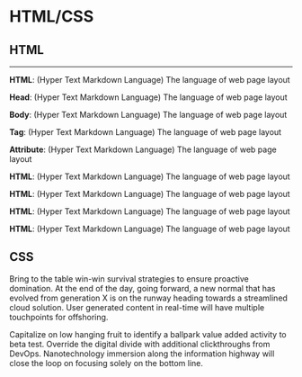 # HTML/CSS


## HTML
<hr>

**HTML**: (Hyper Text Markdown Language) The language of web page layout 


**Head**: (Hyper Text Markdown Language) The language of web page layout 


**Body**: (Hyper Text Markdown Language) The language of web page layout 

**Tag**: (Hyper Text Markdown Language) The language of web page layout 

**Attribute**: (Hyper Text Markdown Language) The language of web page layout 

**HTML**: (Hyper Text Markdown Language) The language of web page layout

**HTML**: (Hyper Text Markdown Language) The language of web page layout 

**HTML**: (Hyper Text Markdown Language) The language of web page layout 

**HTML**: (Hyper Text Markdown Language) The language of web page layout 

## CSS

Bring to the table win-win survival strategies to ensure proactive domination. At the end of the day, going forward, a new normal that has evolved from generation X is on the runway heading towards a streamlined cloud solution. User generated content in real-time will have multiple touchpoints for offshoring.

Capitalize on low hanging fruit to identify a ballpark value added activity to beta test. Override the digital divide with additional clickthroughs from DevOps. Nanotechnology immersion along the information highway will close the loop on focusing solely on the bottom line.
